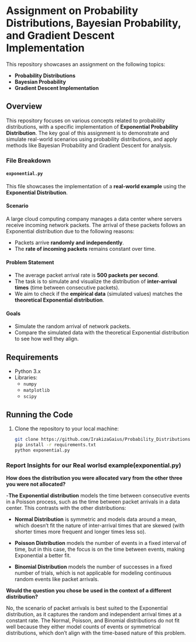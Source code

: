 # Assignment on Probability Distributions, Bayesian Probability, and Gradient Descent Implementation

This repository showcases an assignment on the following topics:

- **Probability Distributions**
- **Bayesian Probability**
- **Gradient Descent Implementation**

## Overview

This repository focuses on various concepts related to probability distributions, with a specific implementation of **Exponential Probability Distribution**. The key goal of this assignment is to demonstrate and simulate real-world scenarios using probability distributions, and apply methods like Bayesian Probability and Gradient Descent for analysis.

### File Breakdown

#### `exponential.py`

This file showcases the implementation of a **real-world example** using the **Exponential Distribution**.

#### Scenario

A large cloud computing company manages a data center where servers receive incoming network packets. The arrival of these packets follows an Exponential distribution due to the following reasons:

- Packets arrive **randomly and independently**.
- The **rate of incoming packets** remains constant over time.

#### Problem Statement

- The average packet arrival rate is **500 packets per second**.
- The task is to simulate and visualize the distribution of **inter-arrival times** (time between consecutive packets).
- We aim to check if the **empirical data** (simulated values) matches the **theoretical Exponential distribution**.

#### Goals

- Simulate the random arrival of network packets.
- Compare the simulated data with the theoretical Exponential distribution to see how well they align.
  
## Requirements

- Python 3.x
- Libraries:
  - `numpy`
  - `matplotlib`
  - `scipy`

## Running the Code

1. Clone the repository to your local machine:

   ```bash
   git clone https://github.com/IrakizaGaius/Probability_Distributions.git
   pip install -r requirements.txt
   python exponential.py

### Report Insights for our Real worlsd example(exponential.py)

**How does the distribution you were allocated vary from the other three you were not allocated?**

-**The Exponential distribution** models the time between consecutive events in a Poisson process, such as the time between packet arrivals in a data center. This contrasts with the other distributions:

- **Normal Distribution** is symmetric and models data around a mean, which doesn’t fit the nature of inter-arrival times that are skewed (with shorter times more frequent and longer times less so).

- **Poisson Distribution** models the number of events in a fixed interval of time, but in this case, the focus is on the time between events, making Exponential a better fit.

- **Binomial Distribution** models the number of successes in a fixed number of trials, which is not applicable for modeling continuous random events like packet arrivals.

**Would the question you chose be used in the context of a different distribution?**

No, the scenario of packet arrivals is best suited to the Exponential distribution, as it captures the random and independent arrival times at a constant rate. The Normal, Poisson, and Binomial distributions do not fit well because they either model counts of events or symmetrical distributions, which don’t align with the time-based nature of this problem.
